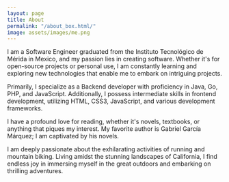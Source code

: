 ```yaml
---
layout: page
title: About
permalink: "/about_box.html/"
image: assets/images/me.png
---
```


I am a Software Engineer graduated from the Instituto Tecnológico de Mérida in Mexico, and my passion lies in creating software. Whether it's for open-source projects or personal use, I am constantly learning and exploring new technologies that enable me to embark on intriguing projects.

Primarily, I specialize as a Backend developer with proficiency in Java, Go, PHP, and JavaScript. Additionally, I possess intermediate skills in frontend development, utilizing HTML, CSS3, JavaScript, and various development frameworks.

I have a profound love for reading, whether it's novels, textbooks, or anything that piques my interest. My favorite author is Gabriel García Márquez; I am captivated by his novels.

I am deeply passionate about the exhilarating activities of running and mountain biking. Living amidst the stunning landscapes of California, I find endless joy in immersing myself in the great outdoors and embarking on thrilling adventures. 

